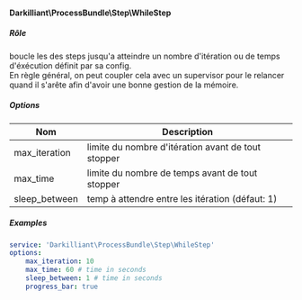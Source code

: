 #### Darkilliant\ProcessBundle\Step\WhileStep

##### Rôle 

boucle les des steps jusqu'a atteindre un nombre d'itération ou de temps d'éxécution définit par sa config.<br>
En règle général, on peut coupler cela avec un supervisor pour le relancer quand il s'arête afin d'avoir une bonne gestion de la mémoire.

##### Options

| Nom                  | Description                                         |
|----------------------|-----------------------------------------------------|
| max_iteration        | limite du nombre d'itération avant de tout stopper  |
| max_time             | limite du nombre de temps avant de tout stopper     |
| sleep_between        | temp à attendre entre les itération (défaut: 1)     |

##### Examples

```yaml
service: 'Darkilliant\ProcessBundle\Step\WhileStep'
options:
    max_iteration: 10
    max_time: 60 # time in seconds
    sleep_between: 1 # time in seconds
    progress_bar: true
```
